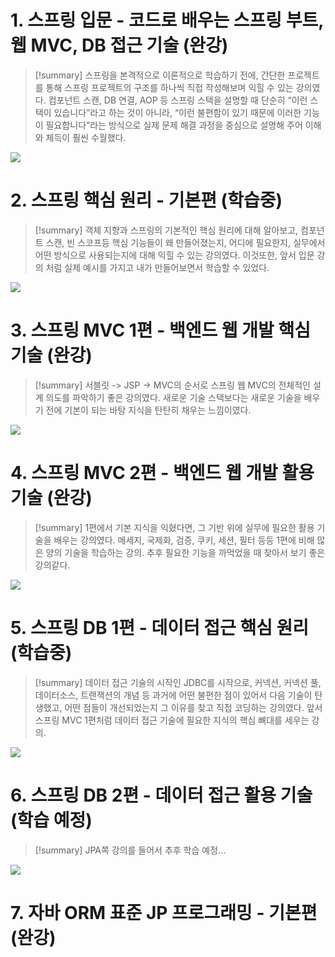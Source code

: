 # 1. 스프링 입문 - 코드로 배우는 스프링 부트, 웹 MVC, DB 접근 기술 (완강)
> [!summary]
> 스프링을 본격적으로 이론적으로 학습하기 전에, 간단한 프로젝트를 통해 스프링 프로젝트의 구조를 하나씩 직접 작성해보며 익힐 수 있는 강의였다. 컴포넌트 스캔, DB 연결, AOP 등 스프링 스택을 설명할 때 단순히 “이런 스택이 있습니다”라고 하는 것이 아니라, “이런 불편함이 있기 때문에 이러한 기능이 필요합니다”라는 방식으로 실제 문제 해결 과정을 중심으로 설명해 주어 이해와 체득이 훨씬 수월했다.

![](https://i.imgur.com/BATXnsE.png)

# 2. 스프링 핵심 원리 - 기본편 (학습중)
>[!summary]
> 객체 지향과 스프링의 기본적인 핵심 원리에 대해 알아보고, 컴포넌트 스캔, 빈 스코프등 핵심 기능들이 왜 만들어졌는지, 어디에 필요한지, 실무에서 어떤 방식으로 사용되는지에 대해 익힐 수 있는 강의였다.
> 이것또한, 앞서 입문 강의 처럼 실제 예시를 가지고 내가 만들어보면서 학습할 수 있었다.

![](https://i.imgur.com/2HJsgGE.png)

# 3. 스프링 MVC 1편 - 백엔드 웹 개발 핵심 기술 (완강)
>[!summary]
>서블릿 -> JSP -> MVC의 순서로 스프링 웹 MVC의 전체적인 설계 의도를 파악하기 좋은 강의였다.
> 새로운 기술 스택보다는 새로운 기술을 배우기 전에 기본이 되는 바탕 지식을 탄탄히 채우는 느낌이였다.

![](https://i.imgur.com/7VmAZOM.png)

# 4. 스프링 MVC 2편 - 백엔드 웹 개발 활용 기술 (완강)
>[!summary]
> 1편에서 기본 지식을 익혔다면, 그 기반 위에 실무에 필요한 활용 기술을 배우는 강의였다.
> 메세지, 국제화, 검증, 쿠키, 세션, 필터 등등 1편에 비해 많은 양의 기술을 학습하는 강의.
> 추후 필요한 기능을 까먹었을 때 찾아서 보기 좋은 강의같다.

![](https://i.imgur.com/P632oht.png)

# 5. 스프링 DB 1편 - 데이터 접근 핵심 원리 (학습중)
>[!summary]
> 데이터 접근 기술의 시작인 JDBC를 시작으로, 커넥션, 커넥션 풀, 데이터소스, 트랜잭션의 개념 등 과거에 어떤 불편한 점이 있어서 다음 기술이 탄생했고, 어떤 점들이 개선되었는지 그 이유를 찾고 직접 코딩하는 강의였다. 앞서 스프링 MVC 1편처럼 데이터 접근 기술에 필요한 지식의 핵심 뼈대를 세우는 강의.

![](https://i.imgur.com/q9vBOEz.png)

# 6. 스프링 DB 2편 - 데이터 접근 활용 기술 (학습 예정)
>[!summary]
> JPA쪽 강의를 들어서 추후 학습 예정...

![](https://i.imgur.com/hzuILId.png)

# 7. 자바 ORM 표준 JP 프로그래밍 - 기본편 (완강)